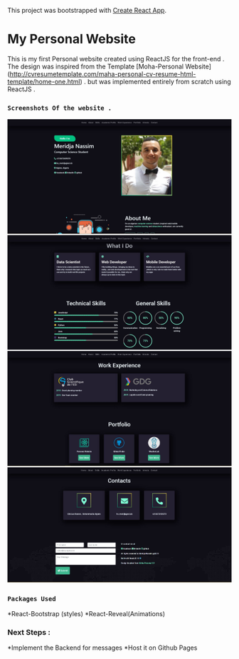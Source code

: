 This project was bootstrapped with [Create React App](https://github.com/facebook/create-react-app).

# My Personal Website

This is my first Personal website created using ReactJS for the front-end . The design was inspired from the Template [Moha-Personal Website] (http://cvresumetemplate.com/maha-personal-cv-resume-html-template/home-one.html) . but was implemented entirely from scratch using ReactJS .

### `Screenshots Of the website .`

<img src="./screenshots/screen1.JPG" alt="scr1"/>

<img src="./screenshots/screen2.JPG" alt="scr2"/>

<img src="./screenshots/screen3.JPG" alt="scr3"/>

<img src="./screenshots/screen4.JPG" alt="scr4"/>

### `Packages Used`

*React-Bootstrap (styles)
*React-Reveal(Animations)

### Next Steps : 
*Implement the Backend for messages 
*Host it on Github Pages
